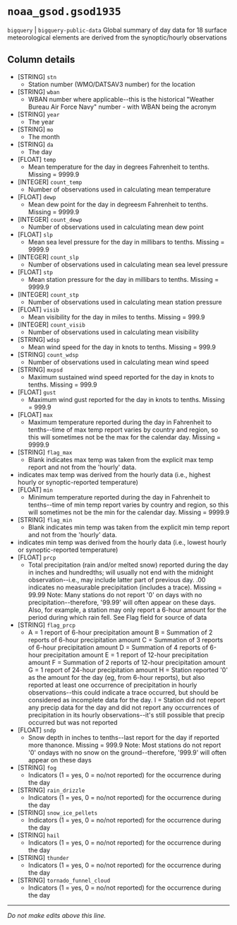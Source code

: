 # `noaa_gsod.gsod1935`
`bigquery` | `bigquery-public-data`
Global summary of day data for 18 surface meteorological elements are derived from the synoptic/hourly observations

## Column details
* [STRING]    `stn`
  - Station number (WMO/DATSAV3 number) for the location
* [STRING]    `wban`
  - WBAN number where applicable--this is the historical "Weather Bureau Air Force Navy" number - with WBAN being the acronym
* [STRING]    `year`
  - The year
* [STRING]    `mo`
  - The month
* [STRING]    `da`
  - The day
* [FLOAT]     `temp`
  - Mean temperature for the day in degrees Fahrenheit to tenths. Missing = 9999.9
* [INTEGER]   `count_temp`
  - Number of observations used in calculating mean temperature
* [FLOAT]     `dewp`
  - Mean dew point for the day in degreesm Fahrenheit to tenths.  Missing = 9999.9
* [INTEGER]   `count_dewp`
  - Number of observations used in calculating mean dew point
* [FLOAT]     `slp`
  - Mean sea level pressure for the day in millibars to tenths. Missing = 9999.9
* [INTEGER]   `count_slp`
  - Number of observations used in calculating mean sea level pressure
* [FLOAT]     `stp`
  - Mean station pressure for the day in millibars to tenths. Missing = 9999.9
* [INTEGER]   `count_stp`
  - Number of observations used in calculating mean station pressure
* [FLOAT]     `visib`
  - Mean visibility for the day in miles to tenths.  Missing = 999.9
* [INTEGER]   `count_visib`
  - Number of observations used in calculating mean visibility
* [STRING]    `wdsp`
  - Mean wind speed for the day in knots to tenths. Missing = 999.9
* [STRING]    `count_wdsp`
  - Number of observations used in calculating mean wind speed
* [STRING]    `mxpsd`
  - Maximum sustained wind speed reported for the day in knots to tenths. Missing = 999.9
* [FLOAT]     `gust`
  - Maximum wind gust reported for the day in knots to tenths. Missing = 999.9
* [FLOAT]     `max`
  - Maximum temperature reported during the day in Fahrenheit to tenths--time of max temp report varies by country and region, so this will sometimes not be the max for the calendar day. Missing = 9999.9
* [STRING]    `flag_max`
  - Blank indicates max temp was taken from the explicit max temp report and not from the 'hourly' data.
* indicates max temp was  derived from the hourly data (i.e., highest hourly or synoptic-reported temperature)
* [FLOAT]     `min`
  - Minimum temperature reported during the day in Fahrenheit to tenths--time of min temp report varies by country and region, so this will sometimes not be the min for the calendar day. Missing = 9999.9
* [STRING]    `flag_min`
  - Blank indicates min temp was taken from the explicit min temp report and not from the 'hourly' data.
* indicates min temp was derived from the hourly data (i.e., lowest hourly or synoptic-reported temperature)
* [FLOAT]     `prcp`
  - Total precipitation (rain and/or melted snow) reported during the day in inches and hundredths; will usually not end with the midnight observation--i.e., may include latter part of previous day. 
.00 indicates no measurable precipitation (includes a trace).
Missing = 99.99
Note: Many stations do not report '0' on days with no precipitation--therefore, '99.99' will often appear on these days. Also, for example, a station may only report a 6-hour amount for the period during which rain fell. See Flag field for source of data
* [STRING]    `flag_prcp`
  - A = 1 report of 6-hour precipitation amount
B = Summation of 2 reports of 6-hour precipitation amount
C = Summation of 3 reports of 6-hour precipitation amount
D = Summation of 4 reports of 6-hour precipitation amount
E = 1 report of 12-hour precipitation amount
F = Summation of 2 reports of 12-hour precipitation amount
G = 1 report of 24-hour precipitation amount
H = Station reported '0' as the amount for the day (eg, from 6-hour reports), but also reported at least one occurrence of precipitation in hourly observations--this could indicate a trace occurred, but should be considered as incomplete data for the day.
I = Station did not report any precip data for the day and did not report any occurrences of precipitation in its hourly observations--it's still possible that precip occurred but was not reported
* [FLOAT]     `sndp`
  - Snow depth in inches to tenths--last report for the day if reported more thanonce. Missing = 999.9
Note: Most stations do not report '0' ondays with no snow on the ground--therefore, '999.9' will often appear on these days
* [STRING]    `fog`
  - Indicators (1 = yes, 0 = no/not reported) for the occurrence during the day
* [STRING]    `rain_drizzle`
  - Indicators (1 = yes, 0 = no/not reported) for the occurrence during the day
* [STRING]    `snow_ice_pellets`
  - Indicators (1 = yes, 0 = no/not reported) for the occurrence during the day
* [STRING]    `hail`
  - Indicators (1 = yes, 0 = no/not reported) for the occurrence during the day
* [STRING]    `thunder`
  - Indicators (1 = yes, 0 = no/not reported) for the occurrence during the day
* [STRING]    `tornado_funnel_cloud`
  - Indicators (1 = yes, 0 = no/not reported) for the occurrence during the day

-------------------------------------------------------------------------------
*Do not make edits above this line.*
